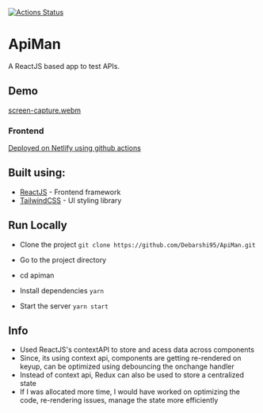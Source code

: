 [![Actions Status](https://github.com/Debarshi95/ApiMan/workflows/Build%20and%20Netlify%20Deploy/badge.svg)](https://github.com/Debarshi95/ApiMan/actions)

# ApiMan

A ReactJS based app to test APIs.

## Demo

[screen-capture.webm](https://user-images.githubusercontent.com/42608795/180593405-0be0baf3-39f3-4656-bda2-8f002acae893.webm)

### Frontend

[Deployed on Netlify using github actions](https://debarshib-apiman.netlify.app)

## Built using:

- [ReactJS](https://reactjs.org/) - Frontend framework
- [TailwindCSS](https://tailwindcss.com/) - UI styling library

## Run Locally

- Clone the project
  `git clone https://github.com/Debarshi95/ApiMan.git`
- Go to the project directory
- cd apiman
- Install dependencies
  `yarn`

- Start the server
  `yarn start`

## Info

- Used ReactJS's contextAPI to store and acess data across components
- Since, its using context api, components are getting re-rendered on keyup, can be optimized using debouncing the onchange handler
- Instead of context api, Redux can also be used to store a centralized state
- If I was allocated more time, I would have worked on optimizing the code, re-rendering issues, manage the state more efficiently
